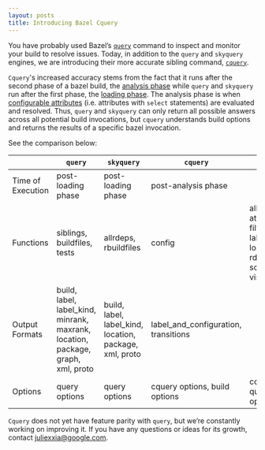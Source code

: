 ```yaml
---
layout: posts
title: Introducing Bazel Cquery
---
```


You have probably used Bazel’s [`query`](https://docs.bazel.build/versions/master/query.html) command to inspect and monitor your build to resolve issues. Today, in addition to the `query` and `skyquery` engines, we are introducing their more accurate sibling command, [`cquery`](https://docs.bazel.build/versions/master/cquery.html).

`Cquery`'s increased accuracy stems from the fact that it runs after the second phase of a bazel build, the [analysis phase](https://docs.bazel.build/versions/master/user-manual.html#analysis-phase) while `query` and `skyquery` run after the first phase, the [loading phase](https://docs.bazel.build/versions/master/user-manual.html#loading-phase). The analysis phase is when [configurable attributes](https://docs.bazel.build/versions/master/be/common-definitions.html#configurable-attributes) (i.e. attributes with `select` statements) are evaluated and resolved. Thus, `query` and `skyquery` can only return all possible answers across all potential build invocations, but `cquery` understands build options and returns the results of a specific bazel invocation.

See the comparison below:

|                      | `query`                                                                           | `skyquery`                                              |`cquery`                              | all                                                                             |
|----------------------|-----------------------------------------------------------------------------------|---------------------------------------------------------|--------------------------------------|---------------------------------------------------------------------------------|
| Time of Execution    | post-loading phase                                                                | post-loading phase                                      | post-analysis phase                  |                                                                                 |
| Functions            | siblings, buildfiles, tests                                                       | allrdeps, rbuildfiles                                   | config                               | allpaths, attrs, dep, filter, kind, labels, loadfiles, rdeps, somepath, visible |
| Output Formats       | build, label,  label_kind, minrank, maxrank, location, package, graph, xml, proto | build, label, label_kind, location, package, xml, proto | label_and_configuration, transitions |                                                                                 |
| Options              | query options                                                                     | query options                                           | cquery options, build options        | common query options                                                            |

`Cquery` does not yet have feature parity with `query`, but we’re constantly working on improving it. If you have any questions or ideas for its growth, contact juliexxia@google.com.
